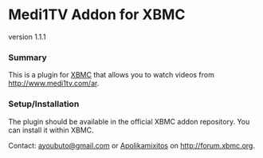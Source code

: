 Medi1TV Addon for XBMC
========================
version 1.1.1

### Summary ###
This is a plugin for [XBMC](http://xbmc.org) that allows you to watch videos from <http://www.medi1tv.com/ar>.

### Setup/Installation ###
The plugin should be available in the official XBMC addon repository. You can
install it within XBMC.

Contact: <ayoubuto@gmail.com> or [Apolikamixitos](http://forum.xbmc.org/member.php?u=123918) on <http://forum.xbmc.org>.
